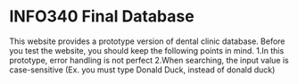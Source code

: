 # INFO340 Final Database

This website provides a prototype version of dental clinic database. 
Before you test the website, you should keep the following points in mind.
1.In this prototype, error handling is not perfect
2.When searching, the input value is case-sensitive (Ex. you must type Donald Duck, instead of donald duck) 